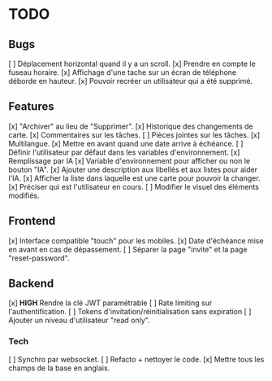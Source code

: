 # TODO

## Bugs

[ ] Déplacement horizontal quand il y a un scroll.
[x] Prendre en compte le fuseau horaire.
[x] Affichage d'une tache sur un écran de téléphone déborde en hauteur.
[x] Pouvoir recréer un utilisateur qui a été supprimé.

## Features

[x] "Archiver" au lieu de "Supprimer".
[x] Historique des changements de carte.
[x] Commentaires sur les tâches.
[ ] Pièces jointes sur les tâches.
[x] Multilangue.
[x] Mettre en avant quand une date arrive à échéance.
[ ] Définir l'utilisateur par défaut dans les variables d'environnement.
[x] Remplissage par IA
    [x] Variable d'environnement pour afficher ou non le bouton "IA".
    [x] Ajouter une description aux libellés et aux listes pour aider l'IA.
    [x] Afficher la liste dans laquelle est une carte pour pouvoir la changer.
    [x] Préciser qui est l'utilisateur en cours.
    [ ] Modifier le visuel des éléments modifiés.

## Frontend

[x] Interface compatible "touch" pour les mobiles.
[x] Date d'échéance mise en avant en cas de dépassement.
[ ] Séparer la page "invite" et la page "reset-password".

## Backend

[x] **HIGH** Rendre la clé JWT paramétrable
[ ] Rate limiting sur l'authentification.
[ ] Tokens d'invitation/réinitialisation sans expiration
[ ] Ajouter un niveau d'utilisateur "read only".

### Tech

[ ] Synchro par websocket.
[ ] Refacto + nettoyer le code.
[x] Mettre tous les champs de la base en anglais.
